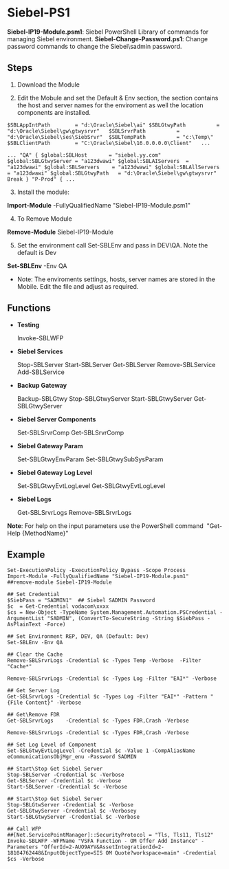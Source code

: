 # Siebel-PS1

**Siebel-IP19-Module.psm1**: Siebel PowerShell Library of commands for managing Siebel environment.
**Siebel-Change-Password.ps1**: Change password commands to change the Siebel\sadmin password.

## Steps
1) Download the Module

2) Edit the Mobule and set the Default & Env section, the section contains the host and server names for the enviroment as well the location components are installed.

`
  $SBLAppIntPath        = "d:\Oracle\Siebel\ai"
  $SBLGtwyPath          = "d:\Oracle\Siebel\gw\gtwysrvr"  
  $SBLSrvrPath          = "d:\Oracle\Siebel\ses\SiebSrvr" 
  $SBLTempPath          = "c:\Temp\"  
  $SBLClientPath        = "C:\Oracle\Siebel\16.0.0.0.0\Client"  
  ...
`

`
  ...
  "QA" {
    $global:SBLHost       = "siebel.yy.com"
    $global:SBLGtwyServer = "a123dwawi"
    $global:SBLAIServers  = "a123dwawi"
    $global:SBLServers    = "a123dwawi"
    $global:SBLAllServers = "a123dwawi"
    $global:SBLGtwyPath   = "d:\Oracle\Siebel\gw\gtwysrvr"
    Break
  }
  "P-Prod" {
  ...
`
  
3) Install the module:
  
  **Import-Module** -FullyQualifiedName "Siebel-IP19-Module.psm1"
  
4) To Remove Module
  
  **Remove-Module** Siebel-IP19-Module
 
5) Set the environment call Set-SBLEnv and pass in DEV\QA.  Note the default is Dev

  **Set-SBLEnv** -Env QA

- Note: The enviroments settings, hosts, server names are stored in the Mobile.  Edit the file and adjust as required.

## Functions

* **Testing**

	Invoke-SBLWFP

* **Siebel Services**

	Stop-SBLServer
	Start-SBLServer
	Get-SBLServer
	Remove-SBLService
	Add-SBLService

* **Backup Gateway**

	Backup-SBLGtwy
	Stop-SBLGtwyServer
	Start-SBLGtwyServer
	Get-SBLGtwyServer

* **Siebel Server Components**

	Set-SBLSrvrComp
	Get-SBLSrvrComp

* **Siebel Gateway Param**

	Set-SBLGtwyEnvParam
	Set-SBLGtwySubSysParam

* **Siebel Gateway Log Level**

	Set-SBLGtwyEvtLogLevel
	Get-SBLGtwyEvtLogLevel

* **Siebel Logs**

	Get-SBLSrvrLogs
	Remove-SBLSrvrLogs
	 
   
**Note**: For help on the input parameters use the PowerShell command  "Get-Help {MethodName}"

## Example

	Set-ExecutionPolicy -ExecutionPolicy Bypass -Scope Process
	Import-Module -FullyQualifiedName "Siebel-IP19-Module.psm1"
	##remove-module Siebel-IP19-Module

	## Set Credential
	$SiebPass = "SADMIN1"  ## Siebel SADMIN Password
	$c  = Get-Credential vodacom\xxxx
	$cs = New-Object -TypeName System.Management.Automation.PSCredential -ArgumentList "SADMIN", (ConvertTo-SecureString -String $SiebPass -AsPlainText -Force) 

	## Set Environment REP, DEV, QA (Default: Dev)
	Set-SBLEnv -Env QA

	## Clear the Cache
	Remove-SBLSrvrLogs -Credential $c -Types Temp -Verbose  -Filter "Cache*"

	Remove-SBLSrvrLogs -Credential $c -Types Log -Filter "EAI*" -Verbose

	## Get Server Log
	Get-SBLSrvrLogs -Credential $c -Types Log -Filter "EAI*" -Pattern "{File Content}" -Verbose

	## Get\Remove FDR
	Get-SBLSrvrLogs    -Credential $c -Types FDR,Crash -Verbose

	Remove-SBLSrvrLogs -Credential $c -Types FDR,Crash -Verbose

	## Set Log Level of Component
	Set-SBLGtwyEvtLogLevel -Credential $c -Value 1 -CompAliasName eCommunicationsObjMgr_enu -Password SADMIN

	## Start\Stop Get Siebel Server
	Stop-SBLServer -Credential $c -Verbose
	Get-SBLServer -Credential $c -Verbose
	Start-SBLServer -Credential $c -Verbose

	## Start\Stop Get Siebel Server
	Stop-SBLGtwServer -Credential $c -Verbose
	Get-SBLGtwyServer -Credential $c -Verbosey
	Start-SBLGtwyServer -Credential $c -Verbose

	## Call WFP 
	##[Net.ServicePointManager]::SecurityProtocol = "Tls, Tls11, Tls12"
	Invoke-SBLWFP -WFPName "VSFA Function - OM Offer Add Instance" -Parameters "OfferId=2-AUO9AYV&AssetIntegrationId=2-18104762448&InputObjectType=SIS OM Quote?workspace=main" -Credential $cs -Verbose
